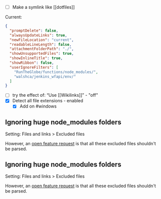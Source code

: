 - [ ] Make a symlink like [[dotfiles]]

Current:
```json
{
  "promptDelete": false,
  "alwaysUpdateLinks": true,
  "newFileLocation": "current",
  "readableLineLength": false,
  "attachmentFolderPath": "./",
  "showUnsupportedFiles": true,
  "showInlineTitle": true,
  "showRibbon": false,
  "userIgnoreFilters": [
    "RunTheGlobe/functions/node_modules/",
    "walshca/jenkins_wfapi/env/"
  ]
}
```

- [ ] try the effect of:  “Use [[Wikilinks]]” - "off" 
- [x] Detect all file extensions - enabled
	- [x] Add on #windows

## Ignoring huge node_modules folders
Setting: Files and links > Excluded files

However, an [open feature request](https://forum.obsidian.md/t/ignore-exclude-completely-files-or-a-folder-from-all-obsidian-indexers-and-parsers/52025?u=darthwalsh) is that all these excluded files shouldn't be parsed.

## Ignoring huge node_modules folders
Setting: Files and links > Excluded files

However, an [open feature request](https://forum.obsidian.md/t/ignore-exclude-completely-files-or-a-folder-from-all-obsidian-indexers-and-parsers/52025?u=darthwalsh) is that all these excluded files shouldn't be parsed.
